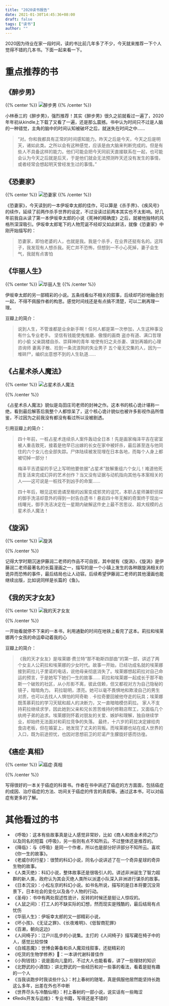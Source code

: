 ```yaml
---
title: "2020读书报告"
date: 2021-01-30T14:45:36+08:00
draft: false
tags: ["读书"]
author: ""
---
```


2020因为待业在家一段时间，读的书比前几年多了不少，今天就来推荐一下个人觉得不错的几本书。下面一起来看一下。

<!--more-->

# 重点推荐的书

## 《醉步男》

{{% center %}}
![醉步男](https://zyl-image.oss-cn-shanghai.aliyuncs.com/2021/01/30/16119989868443.jpg)
{{% /center %}}

小林泰三的《醉步男》，强烈推荐！其实《醉步男》很久之前就看过一遍了，2020年年初从kindle上下载了又看了一遍，还是那么震撼。书中认为时间只不过是人脑的一种错觉，主角的脑中的时间认知被破坏之后，就迷失在时间之中……

> “对。你和我都具有正常的时间感知能力。昨天之后是今天，今天之后是明天，诸如此类。之所以会有这种感觉，应该是由大脑来判断完成的。但是有些人不具备这样的能力。他们可能会把今天同前天直接联系在一起，也可能会认为今天之后就是后天，于是他们就会无法预测昨天还没有发生的事情，或者经常会想起明天曾经发生过的事情。”

## 《恐妻家》

{{% center %}}
![恐妻家](https://zyl-image.oss-cn-shanghai.aliyuncs.com/2021/01/30/16119990696526.jpg)
{{% /center %}}

《恐妻家》，今天读到的一本伊坂幸太郎的佳作，可以算是《杀手界》、《疾风号》的续作，延续了前两作杀手世界的设定，不过没读过前两本其实也不太影响。好几年前我自从读了第一本伊坂幸太郎的小说《死神的精确度》之后，就被他独特的风格所深深吸引。伊坂幸太郎笔下的人物荒诞不经却又如此鲜活，就像《恐妻家》中刚开始描写的：

> 恐妻家，即怕老婆的人，也就是我。我是个杀手，在业界还挺有名的。这阵子，我发现有人想杀我。死亡并不恐怖，但想到一不小心死掉，妻子会生气，我就有点害怕

## 《华丽人生》

{{% center %}}
![华丽人生](https://zyl-image.oss-cn-shanghai.aliyuncs.com/2021/01/30/16119991166697.jpg)
{{% /center %}}

伊坂幸太郎的另一部精彩的小说。五条线看似不相关的叙事，后续却巧妙地融合到一起，不得不佩服作者的构思。感觉时间线还是有点搞不清楚，可以二刷再理一理。

豆瓣上的简介：

> 说到人生，不管谁都是业余新手啊！任何人都是第一次参加，人生这种事没有什么专业老手。
> 坚信有钱能使鬼推磨、傲慢的画商
> 盗亦有道、满口哲理的小偷
> 父亲跳楼自杀、崇拜神的青年
> 唆使有妇之夫杀妻、谋划再婚的心理咨询师
> 妻离子散、捡到一条流浪狗的失业男子
> 五个毫无交集的人，因为一堆碎尸，编织出意想不到的人生轨道……


## 《占星术杀人魔法》

{{% center %}}
![占星术杀人魔法](https://zyl-image.oss-cn-shanghai.aliyuncs.com/2021/01/30/16119991666002.jpg)

{{% /center %}}

《占星术杀人魔法》貌似是岛田庄司老师的封神之作。这本书的核心诡计堪称一绝，看到最后解答后我整个人都惊呆了，这个核心诡计貌似也被许多影视作品所借鉴，不过因为之前我没有都没有看过所以没被剧透。

引用豆瓣上的简介：
> 四十年前，一桩占星术连续杀人案件轰动全日本！先是画家梅泽平吉在密室被人重击致死，接着是他早已出嫁的长女在家中被奸杀，最后甚至连与他同住的六个女儿也全部失踪。尸体陆续被发现埋在日本各地，而每个人身上都被切掉一部分！
> 
> 梅泽平吉遗留的手记上写明他要依据“占星术”肢解重组六个女儿！难道他死而复活来完成幻异的艺术创作？当又没有证据与动机指向其他与本案相关的人——这可说是一桩找不到凶手的命案……
> 
> 四十年后，眼见这桩诡谲至极的凶案变成邪灵的诅咒，本职占星师兼职侦探的御手洗洁却意外的得到一封告白遗书！悬宕四十年无解的奇案终于现出一线曙光，御手洗洁决定在一星期内破解这件史上最不苦思议、超大规模的占星术杀人魔法！

## 《旋涡》

{{% center %}}
![旋涡](https://zyl-image.oss-cn-shanghai.aliyuncs.com/2021/01/30/16119992095603.jpg)

{{% /center %}}

记得大学时期沉迷伊藤润二老师的作品不可自拔，其中就有《旋涡》，《旋涡》是伊藤润二老师最著名的长篇漫画之一，描写的是一个小镇上发生的各种跟旋涡相关的诡异而恐怖的事件，最后结局也让人动容。后续希望伊藤润二老师的其他漫画也能继续出版，比如说同样是长篇的《鱼》。


## 《我的天才女友》

{{% center %}}
![我的天才女友](https://zyl-image.oss-cn-shanghai.aliyuncs.com/2021/01/30/16119992489897.jpg)

{{% /center %}}

一开始看就停不下来的一本书，利用通勤的时间在地铁上看完了这本。莉拉和埃莱娜两个女孩的命运牵动着我的心

豆瓣上的简介：

> 《我的天才女友》是埃莱娜·费兰特“那不勒斯四部曲”的第一部，讲述了两个女主人公莉拉和埃莱娜的少女时代。故事一开始，已经功成名就的埃莱娜接到莉拉儿子里诺的电话，说他母亲彻底消失了。埃莱娜想起莉拉对自己命运的预言，于是她写下她们一生的故事……
> 莉拉和埃莱娜一起成长于那不勒斯一个破败的社区，从小形影不离，彼此信赖，但又都视对方为自己隐秘的镜子，暗暗角力。
> 莉拉聪明，漂亮。她可以毫不畏惧地和欺凌自己的男生对质，也可以去找人人惧怕的阿奇勒﹒卡拉奇要回被他夺走的玩具；埃莱娜既羡慕莉拉的学习天赋和超人的决断力，又一直暗暗模仿莉拉。
> 家人不支持莉拉继续求学，因此她到父亲和兄长苦苦维持的修鞋店帮工，又面临几个纨绔子弟的追求。埃莱娜则怀着对朋友的关爱、嫉妒和理解，独自继续学业，却始终无法面对和莉拉竞争的失落。
> 最终，十六岁的莉拉决定嫁给肉食店老板，但在婚宴上，她发现了丈夫的背叛。而埃莱娜也站在成人世界的入口，既为前途担忧，也因对思想前卫的尼诺产生朦胧好感而彷徨。

## 《癌症·真相》

{{% center %}}
![癌症·真相](https://zyl-image.oss-cn-shanghai.aliyuncs.com/2021/01/30/16119992922178.jpg)

{{% /center %}}

写得很好的一本关于癌症的科普书。作者在书中讲述了癌症的方方面面，包括癌症的成因、治疗癌症的方法、坊间关于癌症的传言的真假等。通过这本书，可以对癌症有更多的了解。


# 其他看过的书

* 《呼吸》：这本有些故事真是让人感觉非常妙，比如《商人和炼金术师之门》以及同名的短篇《呼吸》，另一些则有点不知所云。不过整体还是推荐的。
* 《降临》：与《呼吸》是同一个作者，所以也是部分好评部分不知所云。喜欢《你一生的故事》。
* 《老威尔的行星》：很赞的科幻小说，同名小说讲述了在一个奇异星球的奇异生物的故事。
* 《人类灭绝》：科幻小说，整体故事还是很吸引人的。讲述非洲诞生了智力超群的新人类，政府认为其会灭绝人类所以派遣小队深入非洲进行谋杀的故事。
* 《日本沉没》：小松左京的科幻小说。如书名所说，描写的是日本将要沉没背景下，日本社会的变化以及各个人物的行动。
* 《圣母》：书中有两处叙述性诡计，反转的时候还是挺让人惊叹的。
* 《人鼠之间》：打工人的不缺实际的幻想，然而现实是残酷的，最后结局有点忧伤
* 《华丽人生》：伊坂幸太郎的又一部精彩小说，
* 《坏小孩》、《无证之罪》、《长夜难明》、《低智商犯罪》
* 《百濑，朝向这边》
* 《人间椅子》：江户川乱步的小说集。主打的《人间椅子》描写藏在椅子中的人，感觉比较惊悚
* 《白城恶魔》：世博会筹备和杀人魔双线叙事，还挺精彩的
* 《吃货的生物学修养》：一本讲代谢科普佳作
* 《小狗钱钱》：说是面向儿童的，不过大人也能看看，讲了一些理财的知识
* 《北野武的小酒馆》：讲北野武的一些经历和对一些事的看法，看着是挺有趣的一个人
* 《当我谈跑步时我谈些什么》：村上春树的随笔，真是佩服他居然能坚持长跑这么多年，出差在外也不中断
* 《世界尽头与冷酷仙境》：村上春树的一部小说，说实话有一些晦涩
* 《Redis开发与运维》：专业书籍，写得还是不错的






